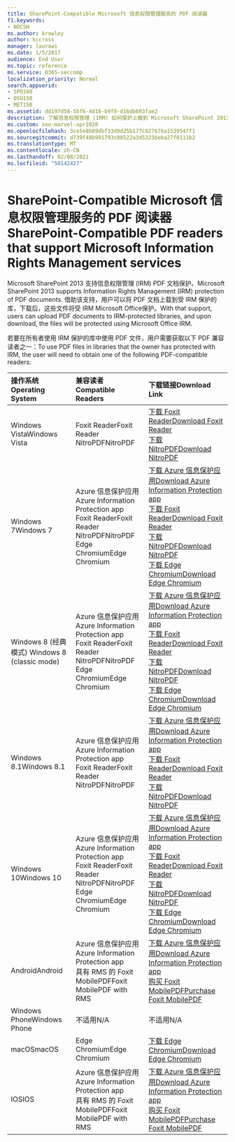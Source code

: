 ```yaml
---
title: SharePoint-Compatible Microsoft 信息权限管理服务的 PDF 阅读器
f1.keywords:
- NOCSH
ms.author: krowley
author: kccross
manager: laurawi
ms.date: 1/5/2017
audience: End User
ms.topic: reference
ms.service: O365-seccomp
localization_priority: Normal
search.appverid:
- SPO160
- OSU150
- MET150
ms.assetid: dd197d58-5bf6-4d18-b9f8-d16db603fae2
description: 了解信息权限管理 (IRM) 如何保护上载到 Microsoft SharePoint 2013 中受 IRM 保护的库并下载的 PDF 文档。
ms.custom: seo-marvel-apr2020
ms.openlocfilehash: 3ce5e8b89dbf33d9d25b177c027676a1539547f1
ms.sourcegitcommit: d739f48b991793c08522a3d5323beba27f0111b2
ms.translationtype: MT
ms.contentlocale: zh-CN
ms.lasthandoff: 02/08/2021
ms.locfileid: "50142427"
---
```

# <a name="sharepoint-compatible-pdf-readers-that-support-microsoft-information-rights-management-services"></a><span data-ttu-id="e07e2-103">SharePoint-Compatible Microsoft 信息权限管理服务的 PDF 阅读器</span><span class="sxs-lookup"><span data-stu-id="e07e2-103">SharePoint-Compatible PDF readers that support Microsoft Information Rights Management services</span></span>

<span data-ttu-id="e07e2-104">Microsoft SharePoint 2013 支持信息权限管理 (IRM) PDF 文档保护。</span><span class="sxs-lookup"><span data-stu-id="e07e2-104">Microsoft SharePoint 2013 supports Information Rights Management (IRM) protection of PDF documents.</span></span> <span data-ttu-id="e07e2-105">借助该支持，用户可以将 PDF 文档上载到受 IRM 保护的库，下载后，这些文件将受 IRM Microsoft Office保护。</span><span class="sxs-lookup"><span data-stu-id="e07e2-105">With that support, users can upload PDF documents to IRM-protected libraries, and upon download, the files will be protected using Microsoft Office IRM.</span></span>
  
<span data-ttu-id="e07e2-106">若要在所有者使用 IRM 保护的库中使用 PDF 文件，用户需要获取以下 PDF 兼容读者之一：</span><span class="sxs-lookup"><span data-stu-id="e07e2-106">To use PDF files in libraries that the owner has protected with IRM, the user will need to obtain one of the following PDF-compatible readers:</span></span>
  
| <span data-ttu-id="e07e2-107">操作系统</span><span class="sxs-lookup"><span data-stu-id="e07e2-107">Operating System</span></span> | <span data-ttu-id="e07e2-108">兼容读者</span><span class="sxs-lookup"><span data-stu-id="e07e2-108">Compatible Readers</span></span> | <span data-ttu-id="e07e2-109">下载链接</span><span class="sxs-lookup"><span data-stu-id="e07e2-109">Download Link</span></span> |
|:-----|:-----|:-----|
|<span data-ttu-id="e07e2-110">Windows Vista</span><span class="sxs-lookup"><span data-stu-id="e07e2-110">Windows Vista</span></span>  <br/> |<span data-ttu-id="e07e2-111">Foxit Reader</span><span class="sxs-lookup"><span data-stu-id="e07e2-111">Foxit Reader</span></span>  <br/> <span data-ttu-id="e07e2-112">NitroPDF</span><span class="sxs-lookup"><span data-stu-id="e07e2-112">NitroPDF</span></span>  <br/> |[<span data-ttu-id="e07e2-113">下载 Foxit Reader</span><span class="sxs-lookup"><span data-stu-id="e07e2-113">Download Foxit Reader</span></span>](https://go.microsoft.com/fwlink/?linkid=2139326) <br/> [<span data-ttu-id="e07e2-114">下载 NitroPDF</span><span class="sxs-lookup"><span data-stu-id="e07e2-114">Download NitroPDF</span></span>](https://go.microsoft.com/fwlink/?linkid=2139327) <br/> |
|<span data-ttu-id="e07e2-115">Windows 7</span><span class="sxs-lookup"><span data-stu-id="e07e2-115">Windows 7</span></span>  <br/> |<span data-ttu-id="e07e2-116">Azure 信息保护应用</span><span class="sxs-lookup"><span data-stu-id="e07e2-116">Azure Information Protection app</span></span>  <br/> <span data-ttu-id="e07e2-117">Foxit Reader</span><span class="sxs-lookup"><span data-stu-id="e07e2-117">Foxit Reader</span></span>  <br/> <span data-ttu-id="e07e2-118">NitroPDF</span><span class="sxs-lookup"><span data-stu-id="e07e2-118">NitroPDF</span></span>  <br/> <span data-ttu-id="e07e2-119">Edge Chromium</span><span class="sxs-lookup"><span data-stu-id="e07e2-119">Edge Chromium</span></span>  <br/>|[<span data-ttu-id="e07e2-120">下载 Azure 信息保护应用</span><span class="sxs-lookup"><span data-stu-id="e07e2-120">Download Azure Information Protection app</span></span>](https://go.microsoft.com/fwlink/?linkid=837797) <br/> [<span data-ttu-id="e07e2-121">下载 Foxit Reader</span><span class="sxs-lookup"><span data-stu-id="e07e2-121">Download Foxit Reader</span></span>](https://go.microsoft.com/fwlink/?linkid=2139326) <br/> [<span data-ttu-id="e07e2-122">下载 NitroPDF</span><span class="sxs-lookup"><span data-stu-id="e07e2-122">Download NitroPDF</span></span>](https://go.microsoft.com/fwlink/?linkid=2139327) <br/> [<span data-ttu-id="e07e2-123">下载 Edge Chromium</span><span class="sxs-lookup"><span data-stu-id="e07e2-123">Download Edge Chromium</span></span>](https://support.microsoft.com/microsoft-edge/download-the-new-microsoft-edge-based-on-chromium-0f4a3dd7-55df-60f5-739f-00010dba52cf) <br/>|
|<span data-ttu-id="e07e2-124">Windows 8 (经典模式) </span><span class="sxs-lookup"><span data-stu-id="e07e2-124">Windows 8 (classic mode)</span></span>  <br/> |<span data-ttu-id="e07e2-125">Azure 信息保护应用</span><span class="sxs-lookup"><span data-stu-id="e07e2-125">Azure Information Protection app</span></span>  <br/> <span data-ttu-id="e07e2-126">Foxit Reader</span><span class="sxs-lookup"><span data-stu-id="e07e2-126">Foxit Reader</span></span>  <br/> <span data-ttu-id="e07e2-127">NitroPDF</span><span class="sxs-lookup"><span data-stu-id="e07e2-127">NitroPDF</span></span>  <br/> <span data-ttu-id="e07e2-128">Edge Chromium</span><span class="sxs-lookup"><span data-stu-id="e07e2-128">Edge Chromium</span></span>  <br/>|[<span data-ttu-id="e07e2-129">下载 Azure 信息保护应用</span><span class="sxs-lookup"><span data-stu-id="e07e2-129">Download Azure Information Protection app</span></span>](https://go.microsoft.com/fwlink/?linkid=837797) <br/> [<span data-ttu-id="e07e2-130">下载 Foxit Reader</span><span class="sxs-lookup"><span data-stu-id="e07e2-130">Download Foxit Reader</span></span>](https://go.microsoft.com/fwlink/?linkid=2139326) <br/> [<span data-ttu-id="e07e2-131">下载 NitroPDF</span><span class="sxs-lookup"><span data-stu-id="e07e2-131">Download NitroPDF</span></span>](https://go.microsoft.com/fwlink/?linkid=2139327) <br/> [<span data-ttu-id="e07e2-132">下载 Edge Chromium</span><span class="sxs-lookup"><span data-stu-id="e07e2-132">Download Edge Chromium</span></span>](https://support.microsoft.com/microsoft-edge/download-the-new-microsoft-edge-based-on-chromium-0f4a3dd7-55df-60f5-739f-00010dba52cf) <br/> |
|<span data-ttu-id="e07e2-133">Windows 8.1</span><span class="sxs-lookup"><span data-stu-id="e07e2-133">Windows 8.1</span></span>  <br/> |<span data-ttu-id="e07e2-134">Azure 信息保护应用</span><span class="sxs-lookup"><span data-stu-id="e07e2-134">Azure Information Protection app</span></span>  <br/> <span data-ttu-id="e07e2-135">Foxit Reader</span><span class="sxs-lookup"><span data-stu-id="e07e2-135">Foxit Reader</span></span>  <br/> <span data-ttu-id="e07e2-136">NitroPDF</span><span class="sxs-lookup"><span data-stu-id="e07e2-136">NitroPDF</span></span>  <br/> |[<span data-ttu-id="e07e2-137">下载 Azure 信息保护应用</span><span class="sxs-lookup"><span data-stu-id="e07e2-137">Download Azure Information Protection app</span></span>](https://go.microsoft.com/fwlink/?linkid=837797) <br/> [<span data-ttu-id="e07e2-138">下载 Foxit Reader</span><span class="sxs-lookup"><span data-stu-id="e07e2-138">Download Foxit Reader</span></span>](https://go.microsoft.com/fwlink/?linkid=2139326) <br/> [<span data-ttu-id="e07e2-139">下载 NitroPDF</span><span class="sxs-lookup"><span data-stu-id="e07e2-139">Download NitroPDF</span></span>](https://go.microsoft.com/fwlink/?linkid=2139327) <br/> |
|<span data-ttu-id="e07e2-140">Windows 10</span><span class="sxs-lookup"><span data-stu-id="e07e2-140">Windows 10</span></span>  <br/> |<span data-ttu-id="e07e2-141">Azure 信息保护应用</span><span class="sxs-lookup"><span data-stu-id="e07e2-141">Azure Information Protection app</span></span>  <br/> <span data-ttu-id="e07e2-142">Foxit Reader</span><span class="sxs-lookup"><span data-stu-id="e07e2-142">Foxit Reader</span></span>  <br/> <span data-ttu-id="e07e2-143">NitroPDF</span><span class="sxs-lookup"><span data-stu-id="e07e2-143">NitroPDF</span></span>  <br/> <span data-ttu-id="e07e2-144">Edge Chromium</span><span class="sxs-lookup"><span data-stu-id="e07e2-144">Edge Chromium</span></span>  <br/> |[<span data-ttu-id="e07e2-145">下载 Azure 信息保护应用</span><span class="sxs-lookup"><span data-stu-id="e07e2-145">Download Azure Information Protection app</span></span>](https://go.microsoft.com/fwlink/?linkid=837797) <br/> [<span data-ttu-id="e07e2-146">下载 Foxit Reader</span><span class="sxs-lookup"><span data-stu-id="e07e2-146">Download Foxit Reader</span></span>](https://go.microsoft.com/fwlink/?linkid=2139326) <br/> [<span data-ttu-id="e07e2-147">下载 NitroPDF</span><span class="sxs-lookup"><span data-stu-id="e07e2-147">Download NitroPDF</span></span>](https://go.microsoft.com/fwlink/?linkid=2139327) <br/> [<span data-ttu-id="e07e2-148">下载 Edge Chromium</span><span class="sxs-lookup"><span data-stu-id="e07e2-148">Download Edge Chromium</span></span>](https://support.microsoft.com/microsoft-edge/download-the-new-microsoft-edge-based-on-chromium-0f4a3dd7-55df-60f5-739f-00010dba52cf) <br/> |
|<span data-ttu-id="e07e2-149">Android</span><span class="sxs-lookup"><span data-stu-id="e07e2-149">Android</span></span>  <br/> |<span data-ttu-id="e07e2-150">Azure 信息保护应用</span><span class="sxs-lookup"><span data-stu-id="e07e2-150">Azure Information Protection app</span></span>  <br/> <span data-ttu-id="e07e2-151">具有 RMS 的 Foxit MobilePDF</span><span class="sxs-lookup"><span data-stu-id="e07e2-151">Foxit MobilePDF with RMS</span></span>  <br/> |[<span data-ttu-id="e07e2-152">下载 Azure 信息保护应用</span><span class="sxs-lookup"><span data-stu-id="e07e2-152">Download Azure Information Protection app</span></span>](https://go.microsoft.com/fwlink/?linkid=836827) <br/> [<span data-ttu-id="e07e2-153">购买 Foxit MobilePDF</span><span class="sxs-lookup"><span data-stu-id="e07e2-153">Purchase Foxit MobilePDF</span></span>](https://play.google.com/store/apps/details?id=com.foxit.mobile.pdf.lite) <br/> |
|<span data-ttu-id="e07e2-154">Windows Phone</span><span class="sxs-lookup"><span data-stu-id="e07e2-154">Windows Phone</span></span>  <br/> |<span data-ttu-id="e07e2-155">不适用</span><span class="sxs-lookup"><span data-stu-id="e07e2-155">N/A</span></span>  <br/> |<span data-ttu-id="e07e2-156">不适用</span><span class="sxs-lookup"><span data-stu-id="e07e2-156">N/A</span></span>  <br/> |
|<span data-ttu-id="e07e2-157">macOS</span><span class="sxs-lookup"><span data-stu-id="e07e2-157">macOS</span></span>  <br/> |<span data-ttu-id="e07e2-158">Edge Chromium</span><span class="sxs-lookup"><span data-stu-id="e07e2-158">Edge Chromium</span></span>  <br/> |[<span data-ttu-id="e07e2-159">下载 Edge Chromium</span><span class="sxs-lookup"><span data-stu-id="e07e2-159">Download Edge Chromium</span></span>](https://support.microsoft.com/microsoft-edge/download-the-new-microsoft-edge-based-on-chromium-0f4a3dd7-55df-60f5-739f-00010dba52cf)  <br/> |
|<span data-ttu-id="e07e2-160">IOS</span><span class="sxs-lookup"><span data-stu-id="e07e2-160">IOS</span></span>  <br/> |<span data-ttu-id="e07e2-161">Azure 信息保护应用</span><span class="sxs-lookup"><span data-stu-id="e07e2-161">Azure Information Protection app</span></span>  <br/> <span data-ttu-id="e07e2-162">具有 RMS 的 Foxit MobilePDF</span><span class="sxs-lookup"><span data-stu-id="e07e2-162">Foxit MobilePDF with RMS</span></span>  <br/> |[<span data-ttu-id="e07e2-163">下载 Azure 信息保护应用</span><span class="sxs-lookup"><span data-stu-id="e07e2-163">Download Azure Information Protection app</span></span>](https://go.microsoft.com/fwlink/?linkid=836828) <br/> [<span data-ttu-id="e07e2-164">购买 Foxit MobilePDF</span><span class="sxs-lookup"><span data-stu-id="e07e2-164">Purchase Foxit MobilePDF</span></span>](https://play.google.com/store/apps/details?id=com.foxit.mobile.pdf.lite) <br/> |
   
